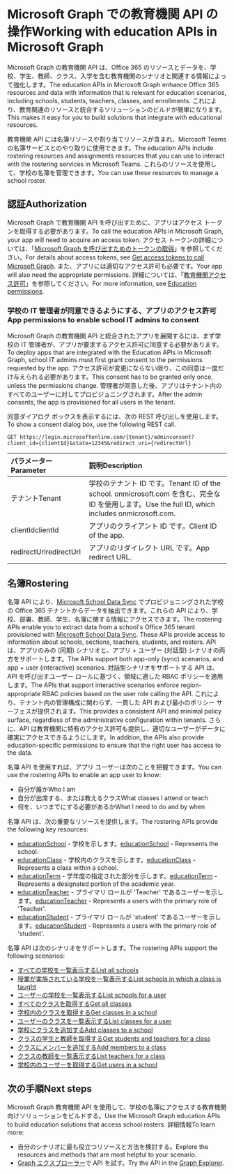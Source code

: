 # <a name="working-with-education-apis-in-microsoft-graph"></a><span data-ttu-id="6b50f-101">Microsoft Graph での教育機関 API の操作</span><span class="sxs-lookup"><span data-stu-id="6b50f-101">Working with education APIs in Microsoft Graph</span></span>

<span data-ttu-id="6b50f-102">Microsoft Graph の教育機関 API は、Office 365 のリソースとデータを、学校、学生、教師、クラス、入学を含む教育機関のシナリオと関連する情報によって強化します。</span><span class="sxs-lookup"><span data-stu-id="6b50f-102">The education APIs in Microsoft Graph enhance Office 365 resources and data with information that is relevant for education scenarios, including schools, students, teachers, classes, and enrollments.</span></span> <span data-ttu-id="6b50f-103">これにより、教育関連のリソースと統合するソリューションのビルドが簡単になります。</span><span class="sxs-lookup"><span data-stu-id="6b50f-103">This makes it easy for you to build solutions that integrate with educational resources.</span></span>

<span data-ttu-id="6b50f-104">教育機関 API には名簿リソースや割り当てリソースが含まれ、Microsoft Teams の名簿サービスとのやり取りに使用できます。</span><span class="sxs-lookup"><span data-stu-id="6b50f-104">The education APIs include rostering resources and assignments resources that you can use to interact with the rostering services in Microsoft Teams.</span></span> <span data-ttu-id="6b50f-105">これらのリソースを使用して、学校の名簿を管理できます。</span><span class="sxs-lookup"><span data-stu-id="6b50f-105">You can use these resources to manage a school roster.</span></span>

## <a name="authorization"></a><span data-ttu-id="6b50f-106">認証</span><span class="sxs-lookup"><span data-stu-id="6b50f-106">Authorization</span></span>

<span data-ttu-id="6b50f-107">Microsoft Graph で教育機関 API を呼び出すために、アプリはアクセス トークンを取得する必要があります。</span><span class="sxs-lookup"><span data-stu-id="6b50f-107">To call the education APIs in Microsoft Graph, your app will need to acquire an access token.</span></span> <span data-ttu-id="6b50f-108">アクセス トークンの詳細については、「[Microsoft Graph を呼び出すためのトークンの取得](https://developer.microsoft.com/graph/docs/concepts/auth_overview)」を参照してください。</span><span class="sxs-lookup"><span data-stu-id="6b50f-108">For details about access tokens, see [Get access tokens to call Microsoft Graph](https://developer.microsoft.com/graph/docs/concepts/auth_overview).</span></span> <span data-ttu-id="6b50f-109">また、アプリには適切なアクセス許可も必要です。</span><span class="sxs-lookup"><span data-stu-id="6b50f-109">Your app will also need the appropriate permissions.</span></span> <span data-ttu-id="6b50f-110">詳細については、「[教育機関アクセス許可](../../../concepts/permissions_reference.md#education-permissions)」を参照してください。</span><span class="sxs-lookup"><span data-stu-id="6b50f-110">For more information, see [Education permissions](../../../concepts/permissions_reference.md#education-permissions).</span></span> 

### <a name="app-permissions-to-enable-school-it-admins-to-consent"></a><span data-ttu-id="6b50f-111">学校の IT 管理者が同意できるようにする、アプリのアクセス許可</span><span class="sxs-lookup"><span data-stu-id="6b50f-111">App permissions to enable school IT admins to consent</span></span> 

<span data-ttu-id="6b50f-112">Microsoft Graph の教育機関 API と統合されたアプリを展開するには、まず学校の IT 管理者が、アプリが要求するアクセス許可に同意する必要があります。</span><span class="sxs-lookup"><span data-stu-id="6b50f-112">To deploy apps that are integrated with the Education APIs in Microsoft Graph, school IT admins must first grant consent to the permissions requested by the app.</span></span> <span data-ttu-id="6b50f-113">アクセス許可が変更にならない限り、この同意は一度だけ与えられる必要があります。</span><span class="sxs-lookup"><span data-stu-id="6b50f-113">This consent has to be granted only once, unless the permissions change.</span></span> <span data-ttu-id="6b50f-114">管理者が同意した後、アプリはテナント内のすべてのユーザーに対してプロビジョニングされます。</span><span class="sxs-lookup"><span data-stu-id="6b50f-114">After the admin consents, the app is provisioned for all users in the tenant.</span></span>

<span data-ttu-id="6b50f-115">同意ダイアログ ボックスを表示するには、次の REST 呼び出しを使用します。</span><span class="sxs-lookup"><span data-stu-id="6b50f-115">To show a consent dialog box, use the following REST call.</span></span>

```
GET https://login.microsoftonline.com/{tenant}/adminconsent?
client_id={clientId}&state=12345&redirect_uri={redirectUrl}
```

|<span data-ttu-id="6b50f-116">パラメーター</span><span class="sxs-lookup"><span data-stu-id="6b50f-116">Parameter</span></span>|<span data-ttu-id="6b50f-117">説明</span><span class="sxs-lookup"><span data-stu-id="6b50f-117">Description</span></span>|
|:--------|:----------|
|<span data-ttu-id="6b50f-118">テナント</span><span class="sxs-lookup"><span data-stu-id="6b50f-118">Tenant</span></span>|<span data-ttu-id="6b50f-119">学校のテナント ID です。</span><span class="sxs-lookup"><span data-stu-id="6b50f-119">Tenant ID of the school.</span></span> <span data-ttu-id="6b50f-120">onmicrosoft.com を含む、完全な ID を使用します。</span><span class="sxs-lookup"><span data-stu-id="6b50f-120">Use the full ID, which includes onmicrosoft.com.</span></span>|
|<span data-ttu-id="6b50f-121">clientId</span><span class="sxs-lookup"><span data-stu-id="6b50f-121">clientId</span></span>|<span data-ttu-id="6b50f-122">アプリのクライアント ID です。</span><span class="sxs-lookup"><span data-stu-id="6b50f-122">Client ID of the app.</span></span>|
|<span data-ttu-id="6b50f-123">redirectUrl</span><span class="sxs-lookup"><span data-stu-id="6b50f-123">redirectUrl</span></span>|<span data-ttu-id="6b50f-124">アプリのリダイレクト URL です。</span><span class="sxs-lookup"><span data-stu-id="6b50f-124">App redirect URL.</span></span>|


## <a name="rostering"></a><span data-ttu-id="6b50f-125">名簿</span><span class="sxs-lookup"><span data-stu-id="6b50f-125">Rostering</span></span>

<span data-ttu-id="6b50f-126">名簿 API により、[Microsoft School Data Sync](https://sds.microsoft.com/) でプロビジョニングされた学校の Office 365 テナントからデータを抽出できます。これらの API により、学校、部署、教師、学生、名簿に関する情報にアクセスできます。</span><span class="sxs-lookup"><span data-stu-id="6b50f-126">The rostering APIs enable you to extract data from a school's Office 365 tenant provisioned with [Microsoft School Data Sync](https://sds.microsoft.com/). These APIs provide access to information about schools, sections, teachers, students, and rosters.</span></span> <span data-ttu-id="6b50f-127">API は、アプリのみの (同期) シナリオと、アプリ + ユーザー (対話型) シナリオの両方をサポートします。</span><span class="sxs-lookup"><span data-stu-id="6b50f-127">The APIs support both app-only (sync) scenarios, and app + user (interactive) scenarios.</span></span> <span data-ttu-id="6b50f-128">対話型シナリオをサポートする API は、API を呼び出すユーザー ロールに基づく、領域に適した RBAC ポリシーを適用します。</span><span class="sxs-lookup"><span data-stu-id="6b50f-128">The APIs that support interactive scenarios enforce region-appropriate RBAC policies based on the user role calling the API.</span></span> <span data-ttu-id="6b50f-129">これにより、テナント内の管理構成に関わらず、一貫した API および最小のポリシー サーフェスが提供されます。</span><span class="sxs-lookup"><span data-stu-id="6b50f-129">This provides a consistent API and minimal policy surface, regardless of the administrative configuration within tenants.</span></span> <span data-ttu-id="6b50f-130">さらに、API は教育機関に特有のアクセス許可も提供し、適切なユーザーがデータに確実にアクセスできるようにします。</span><span class="sxs-lookup"><span data-stu-id="6b50f-130">In addition, the APIs also provide education-specific permissions to ensure that the right user has access to the data.</span></span>

<span data-ttu-id="6b50f-131">名簿 API を使用すれば、アプリ ユーザーは次のことを把握できます。</span><span class="sxs-lookup"><span data-stu-id="6b50f-131">You can use the rostering APIs to enable an app user to know:</span></span>

- <span data-ttu-id="6b50f-132">自分が誰か</span><span class="sxs-lookup"><span data-stu-id="6b50f-132">Who I am</span></span>
- <span data-ttu-id="6b50f-133">自分が出席する、または教えるクラス</span><span class="sxs-lookup"><span data-stu-id="6b50f-133">What classes I attend or teach</span></span>
- <span data-ttu-id="6b50f-134">何を、いつまでにする必要があるか</span><span class="sxs-lookup"><span data-stu-id="6b50f-134">What I need to do and by when</span></span>

<span data-ttu-id="6b50f-135">名簿 API は、次の重要なリソースを提供します。</span><span class="sxs-lookup"><span data-stu-id="6b50f-135">The rostering APIs provide the following key resources:</span></span>

- <span data-ttu-id="6b50f-136">[educationSchool](educationschool.md) - 学校を示します。</span><span class="sxs-lookup"><span data-stu-id="6b50f-136">[educationSchool](educationschool.md) - Represents the school.</span></span>
- <span data-ttu-id="6b50f-137">[educationClass](educationclass.md) - 学校内のクラスを示します。</span><span class="sxs-lookup"><span data-stu-id="6b50f-137">[educationClass](educationclass.md) - Represents a class within a school.</span></span>
- <span data-ttu-id="6b50f-138">[educationTerm](educationterm.md) - 学年度の指定された部分を示します。</span><span class="sxs-lookup"><span data-stu-id="6b50f-138">[educationTerm](educationterm.md) - Represents a designated portion of the academic year.</span></span>
- <span data-ttu-id="6b50f-139">[educationTeacher](educationteacher.md) - プライマリ ロールが 'Teacher' であるユーザーを示します。</span><span class="sxs-lookup"><span data-stu-id="6b50f-139">[educationTeacher](educationteacher.md) - Represents a users with the primary role of 'Teacher'.</span></span>
- <span data-ttu-id="6b50f-140">[educationStudent](educationstudent.md) - プライマリ ロールが 'student' であるユーザーを示します。</span><span class="sxs-lookup"><span data-stu-id="6b50f-140">[educationStudent](educationstudent.md) - Represents a users with the primary role of 'student'.</span></span>

<span data-ttu-id="6b50f-141">名簿 API は次のシナリオをサポートします。</span><span class="sxs-lookup"><span data-stu-id="6b50f-141">The rostering APIs support the following scenarios:</span></span>

- [<span data-ttu-id="6b50f-142">すべての学校を一覧表示する</span><span class="sxs-lookup"><span data-stu-id="6b50f-142">List all schools</span></span>](../api/educationroot_list_schools.md) 
- [<span data-ttu-id="6b50f-143">授業が実施されている学校を一覧表示する</span><span class="sxs-lookup"><span data-stu-id="6b50f-143">List schools in which a class is taught</span></span>](../api/educationclass_list_schools.md)
- [<span data-ttu-id="6b50f-144">ユーザーの学校を一覧表示する</span><span class="sxs-lookup"><span data-stu-id="6b50f-144">List schools for a user</span></span>](../api/educationuser_list_schools.md)
- [<span data-ttu-id="6b50f-145">すべてのクラスを取得する</span><span class="sxs-lookup"><span data-stu-id="6b50f-145">Get all classes</span></span>](../api/educationroot_list_classes.md )
- [<span data-ttu-id="6b50f-146">学校内のクラスを取得する</span><span class="sxs-lookup"><span data-stu-id="6b50f-146">Get classes in a school</span></span>](../api/educationschool_list_classes.md)
- [<span data-ttu-id="6b50f-147">ユーザーのクラスを一覧表示する</span><span class="sxs-lookup"><span data-stu-id="6b50f-147">List classes for a user</span></span>](../api/educationuser_list_classes.md)
- [<span data-ttu-id="6b50f-148">学校にクラスを追加する</span><span class="sxs-lookup"><span data-stu-id="6b50f-148">Add classes to a school</span></span>](../api/educationschool_post_classes.md)
- [<span data-ttu-id="6b50f-149">クラスの学生と教師を取得する</span><span class="sxs-lookup"><span data-stu-id="6b50f-149">Get students and teachers for a class</span></span>](../api/educationclass_list_members.md)
- [<span data-ttu-id="6b50f-150">クラスにメンバーを追加する</span><span class="sxs-lookup"><span data-stu-id="6b50f-150">Add members to a class</span></span>](../api/educationclass_post_members.md) 
- [<span data-ttu-id="6b50f-151">クラスの教師を一覧表示する</span><span class="sxs-lookup"><span data-stu-id="6b50f-151">List teachers for a class</span></span>](../api/educationclass_list_teachers.md)
- [<span data-ttu-id="6b50f-152">学校内のユーザーを取得する</span><span class="sxs-lookup"><span data-stu-id="6b50f-152">Get users in a school</span></span>](../api/educationschool_list_users.md)

<!-- Should you list delete scenarios here as well? -->

## <a name="next-steps"></a><span data-ttu-id="6b50f-153">次の手順</span><span class="sxs-lookup"><span data-stu-id="6b50f-153">Next steps</span></span>
<span data-ttu-id="6b50f-154">Microsoft Graph 教育機関 API を使用して、学校の名簿にアクセスする教育機関向けソリューションをビルドする。</span><span class="sxs-lookup"><span data-stu-id="6b50f-154">Use the Microsoft Graph education APIs to build education solutions that access school rosters.</span></span> <span data-ttu-id="6b50f-155">詳細情報</span><span class="sxs-lookup"><span data-stu-id="6b50f-155">To learn more:</span></span>

- <span data-ttu-id="6b50f-156">自分のシナリオに最も役立つリソースと方法を検討する。</span><span class="sxs-lookup"><span data-stu-id="6b50f-156">Explore the resources and methods that are most helpful to your scenario.</span></span>
- <span data-ttu-id="6b50f-157">[Graph エクスプローラー](https://developer.microsoft.com/graph/graph-explorer)で API を試す。</span><span class="sxs-lookup"><span data-stu-id="6b50f-157">Try the API in the [Graph Explorer](https://developer.microsoft.com/graph/graph-explorer).</span></span>

